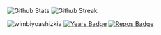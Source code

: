 ![Github Stats](https://github-readme-stats.vercel.app/api?username=wimbiyoashizkia&show_icons=true&count_private=true&hide_border=false&layout=compact&&theme=radical)
![Github Streak](https://github-readme-streak-stats.herokuapp.com/?user=wimbiyoashizkia&show_icons=true&count_private=true&hide_border=false&layout=compact&&theme=radical)

<a> <img src="https://komarev.com/ghpvc/?username=wimbiyoashizkia&style=flat-square" alt="wimbiyoashizkia" /> </a>
[![Years Badge](https://badges.pufler.dev/years/wimbiyoashizkia)](https://badges.pufler.dev)
[![Repos Badge](https://badges.pufler.dev/repos/wimbiyoashizkia)](https://badges.pufler.dev)
